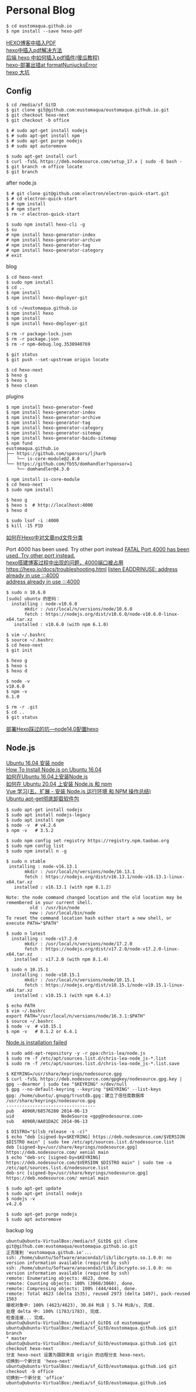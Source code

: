 # Personal Blog

```shell
$ cd eustomaqua.github.io
$ npm install --save hexo-pdf
```

[HEXO博客中插入PDF](https://www.jianshu.com/p/111452a36e94)  
[hexo中插入pdf解决方法](http://miracle778.site/pdf-test/pdf-test.html)  
[后端 hexo 中如何插入pdf插件(傻瓜教程)](https://www.dazhuanlan.com/parischen/topics/1572910)  
[hexo-部署出错at formatNunjucksError](https://www.wztlink1013.com/blog/gw1d4z/)  
[hexo 大坑](https://godliuyang.wang/2019/07/22/hexo-da-keng/)  


## Config

```shell
$ cd /media/sf_GitD
$ git clone git@github.com:eustomaqua/eustomaqua.github.io.git
$ git checkout hexo-next
$ git checkout -b office

$ # sudo apt-get install nodejs
$ # sudo apt-get install npm
$ # sudo apt-get purge nodejs
$ # sudo apt autoremove

$ sudo apt-get install curl
$ curl -fsSL https://deb.nodesource.com/setup_17.x | sudo -E bash -
$ git branch -m office locate
$ git branch
```

after node.js
```shell
$ # git clone git@github.com:electron/electron-quick-start.git
$ # cd electron-quick-start
$ # npm install
$ # npm start
$ rm -r electron-quick-start

$ sudo npm install hexo-cli -g
$ su
# npm install hexo-generator-index
# npm install hexo-generator-archive
# npm install hexo-generator-tag
# npm install hexo-generator-category
# exit
```

blog
```shell
$ cd hexo-next
$ sudo npm install
$ cd ..
$ npm install
$ npm install hexo-deployer-git

$ cd ~/eustomaqua.github.io
$ npm install hexo
$ npm install
$ npm install hexo-deployer-git

$ rm -r package-lock.json
$ rm -r package.json
$ rm -r npm-debug.log.3530940769

$ git status
$ git push --set-upstream origin locate

$ cd hexo-next
$ hexo g
$ hexo s
$ hexo clean
```

plugins
```shell
$ npm install hexo-generator-feed
$ npm install hexo-generator-index
$ npm install hexo-generator-archive
$ npm install hexo-generator-tag
$ npm install hexo-generator-category
$ npm install hexo-generator-sitemap
$ npm install hexo-generator-baidu-sitemap
$ npm fund
eustomaqua.github.io
├── https://github.com/sponsors/ljharb
│   └── is-core-module@2.8.0
└── https://github.com/fb55/domhandler?sponsor=1
    └── domhandler@4.3.0

$ npm install is-core-module
$ cd hexo-next
$ sudo npm install
```

```shell
$ hexo g
$ hexo s  # http://localhost:4000
$ hexo d

$ sudo lsof -i :4000
$ kill -15 PID
```

[如何在Hexo中对文章md文件分类](https://www.githang.com/2018/12/22/hexo-new-post-path/)  

Port 4000 has been used. Try other port instead
[FATAL Port 4000 has been used. Try other port instead.](https://blog.csdn.net/Caiqiudan/article/details/109954422)  
[hexo搭建博客过程中出现的问题，4000端口被占用](https://segmentfault.com/q/1010000008546859)  
https://hexo.io/docs/troubleshooting.html
[listen EADDRINUSE: address already in use :::4000](https://github.com/the-couch/slater/issues/84)  
[address already in use :::4000](https://stackoverflow.com/questions/65506937/error-listen-eaddrinuse-address-already-in-use-4000)  

```shell
$ sudo n 10.6.0
[sudo] ubuntu 的密码： 
  installing : node-v10.6.0
       mkdir : /usr/local/n/versions/node/10.6.0
       fetch : https://nodejs.org/dist/v10.6.0/node-v10.6.0-linux-x64.tar.xz
   installed : v10.6.0 (with npm 6.1.0)

$ vim ~/.bashrc
$ source ~/.bashrc
$ cd hexo-next
$ git init

$ hexo g
$ hexo s
$ hexo d

$ node -v
v10.6.0
$ npm -v
6.1.0

$ rm -r .git
$ cd ..
$ git status
```

[部署Hexo踩过的坑—node14.0配置hexo](https://zhuanlan.zhihu.com/p/136552969)  



## Node.js

[Ubuntu 16.04 安装 node](https://www.jianshu.com/p/91cd8c0a26ca)  
[How To Install Node.js on Ubuntu 16.04](https://www.digitalocean.com/community/tutorials/how-to-install-node-js-on-ubuntu-16-04)  
[如何在Ubuntu 16.04上安装Node.js](https://cloud.tencent.com/developer/article/1352622)  
[如何在 Ubuntu 20.04 上安装 Node.js 和 npm](https://developer.aliyun.com/article/760687)  
[Vue 学习(五、扩展 - 安装 Node.js 运行环境 和 NPM 操作总结)](https://blog.csdn.net/Ares5kong/article/details/121537852)  
[Ubuntu apt-get彻底卸载软件包](https://blog.csdn.net/get_set/article/details/51276609)  
```shell
$ sudo apt-get install nodejs
$ sudo apt install nodejs-legacy
$ sudo apt install npm
$ node -v  # v4.2.6
$ npm -v   # 3.5.2

$ sudo npm config set registry https://registry.npm.taobao.org
$ sudo npm config list
$ sudo npm install n -g

$ sudo n stable
 installing : node-v16.13.1
       mkdir : /usr/local/n/versions/node/16.13.1
       fetch : https://nodejs.org/dist/v16.13.1/node-v16.13.1-linux-x64.tar.xz
   installed : v16.13.1 (with npm 8.1.2)

Note: the node command changed location and the old location may be remembered in your current shell.
         old : /usr/bin/node
         new : /usr/local/bin/node
To reset the command location hash either start a new shell, or execute PATH="$PATH"

$ sudo n latest
  installing : node-v17.2.0
       mkdir : /usr/local/n/versions/node/17.2.0
       fetch : https://nodejs.org/dist/v17.2.0/node-v17.2.0-linux-x64.tar.xz
   installed : v17.2.0 (with npm 8.1.4)

$ sudo n 10.15.1
  installing : node-v10.15.1
       mkdir : /usr/local/n/versions/node/10.15.1
       fetch : https://nodejs.org/dist/v10.15.1/node-v10.15.1-linux-x64.tar.xz
   installed : v10.15.1 (with npm 6.4.1)

$ echo PATH
$ vim ~/.bashrc
export PATH="/usr/local/n/versions/node/16.3.1:$PATH"
$ source ~/.bashrc
$ node -v  # v10.15.1
$ npm -v   # 8.1.2 or 6.4.1
```

[Node.js installation failed](https://github.com/nodesource/distributions/blob/master/README.md)  
```shell
$ sudo add-apt-repository -y -r ppa:chris-lea/node.js
$ sudo rm -f /etc/apt/sources.list.d/chris-lea-node_js-*.list
$ sudo rm -f /etc/apt/sources.list.d/chris-lea-node_js-*.list.save

$ KEYRING=/usr/share/keyrings/nodesource.gpg
$ curl -fsSL https://deb.nodesource.com/gpgkey/nodesource.gpg.key | gpg --dearmor | sudo tee "$KEYRING" >/dev/null
$ gpg --no-default-keyring --keyring "$KEYRING" --list-keys
gpg: /home/ubuntu/.gnupg/trustdb.gpg：建立了信任度数据库
/usr/share/keyrings/nodesource.gpg
----------------------------------
pub   4096R/68576280 2014-06-13
uid                  NodeSource <gpg@nodesource.com>
sub   4096R/AA01DA2C 2014-06-13

$ DISTRO="$(lsb_release -s -c)"
$ echo "deb [signed-by=$KEYRING] https://deb.nodesource.com/$VERSION $DISTRO main" | sudo tee /etc/apt/sources.list.d/nodesource.list
deb [signed-by=/usr/share/keyrings/nodesource.gpg] https://deb.nodesource.com/ xenial main
$ echo "deb-src [signed-by=$KEYRING] https://deb.nodesource.com/$VERSION $DISTRO main" | sudo tee -a /etc/apt/sources.list.d/nodesource.list
deb-src [signed-by=/usr/share/keyrings/nodesource.gpg] https://deb.nodesource.com/ xenial main

$ sudo apt-get update
$ sudo apt-get install nodejs
$ nodejs -v
v4.2.6

$ sudo apt-get purge nodejs
$ sudo apt autoremove
```
backup log
```shell
ubuntu@ubuntu-VirtualBox:/media/sf_GitD$ git clone git@github.com:eustomaqua/eustomaqua.github.io.git
正克隆到 'eustomaqua.github.io'...
ssh: /home/ubuntu/Software/anaconda3/lib/libcrypto.so.1.0.0: no version information available (required by ssh)
ssh: /home/ubuntu/Software/anaconda3/lib/libcrypto.so.1.0.0: no version information available (required by ssh)
remote: Enumerating objects: 4623, done.
remote: Counting objects: 100% (3060/3060), done.
remote: Compressing objects: 100% (444/444), done.
remote: Total 4623 (delta 1535), reused 2973 (delta 1497), pack-reused 1563
接收对象中: 100% (4623/4623), 30.84 MiB | 5.74 MiB/s, 完成.
处理 delta 中: 100% (1783/1783), 完成.
检查连接... 完成。
ubuntu@ubuntu-VirtualBox:/media/sf_GitD$ cd eustomaqua*
ubuntu@ubuntu-VirtualBox:/media/sf_GitD/eustomaqua.github.io$ git branch
* master
ubuntu@ubuntu-VirtualBox:/media/sf_GitD/eustomaqua.github.io$ git checkout hexo-next
分支 hexo-next 设置为跟踪来自 origin 的远程分支 hexo-next。
切换到一个新分支 'hexo-next'
ubuntu@ubuntu-VirtualBox:/media/sf_GitD/eustomaqua.github.io$ git checkout -b office
切换到一个新分支 'office'
ubuntu@ubuntu-VirtualBox:/media/sf_GitD/eustomaqua.github.io$
```
